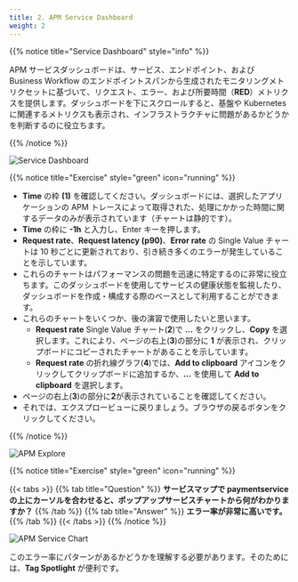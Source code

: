 ```yaml
---
title: 2. APM Service Dashboard
weight: 2
---
```


{{% notice title="Service Dashboard" style="info" %}}

APM サービスダッシュボードは、サービス、エンドポイント、および Business Workflow のエンドポイントスパンから生成されたモニタリングメトリクセットに基づいて、リクエスト、エラー、および所要時間（**RED**）メトリクスを提供します。ダッシュボードを下にスクロールすると、基盤や Kubernetes に関連するメトリクスも表示され、インフラストラクチャに問題があるかどうかを判断するのに役立ちます。

{{% /notice %}}

![Service Dashboard](../images/apm-service-dashboard.png)

{{% notice title="Exercise" style="green" icon="running" %}}

* **Time** の枠 **(1)** を確認してください。ダッシュボードには、選択したアプリケーションの APM トレースによって取得された、処理にかかった時間に関するデータのみが表示されています（チャートは静的です）。
* **Time** の枠に **-1h** と入力し、Enter キーを押します。
* **Request rate**、**Request latency (p90)**、**Error rate** の Single Value チャートは 10 秒ごとに更新されており、引き続き多くのエラーが発生していることを示しています。
* これらのチャートはパフォーマンスの問題を迅速に特定するのに非常に役立ちます。このダッシュボードを使用してサービスの健康状態を監視したり、ダッシュボードを作成・構成する際のベースとして利用することができます。
* これらのチャートをいくつか、後の演習で使用したいと思います。
  * **Request rate** Single Value チャート(**2**)で **...** をクリックし、**Copy** を選択します。これにより、ページの右上(**3**)の部分に **1** が表示され、クリップボードにコピーされたチャートがあることを示しています。
  * **Request rate** の折れ線グラフ(**4**)では、**Add to clipboard** アイコンをクリックしてクリップボードに追加するか、**...** を使用して **Add to clipboard** を選択します。
* ページの右上(**3**)の部分に**2**が表示されていることを確認してください。
* それでは、エクスプロービューに戻りましょう。ブラウザの戻るボタンをクリックしてください。

{{% /notice %}}

![APM Explore](../images/apm-explore.png)

{{% notice title="Exercise" style="green" icon="running" %}}

{{< tabs >}}
{{% tab title="Question" %}}
**サービスマップで **paymentservice** の上にカーソルを合わせると、ポップアップサービスチャートから何がわかりますか？**
{{% /tab %}}
{{% tab title="Answer" %}}
**エラー率が非常に高いです。**
{{% /tab %}}
{{< /tabs >}}
{{% /notice %}}

![APM Service Chart](../images/apm-service-popup-chart.png)

このエラー率にパターンがあるかどうかを理解する必要があります。そのためには、**Tag Spotlight** が便利です。
